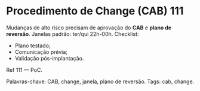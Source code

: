 # Procedimento de Change (CAB) 111

Mudanças de alto risco precisam de aprovação do **CAB** e **plano de reversão**.
Janelas padrão: ter/qui 22h-00h.
Checklist:
- Plano testado;
- Comunicação prévia;
- Validação pós-implantação.

Ref 111 — PoC.

Palavras-chave: CAB, change, janela, plano de reversão.
Tags: cab, change.

